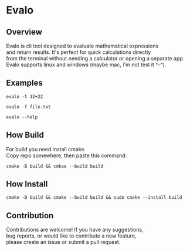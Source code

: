 # Evalo

## Overview

Evalo is cli tool designed to evaluate mathematical expressions  
and return results. It's perfect for quick calculations directly  
from the terminal without needing a calculator or opening a separate app.  
Evalo supports linux and windows (maybe mac, i'm not test it ^-^).  

## Examples

```
evalo -t 12+22
```
```
evalo -f file.txt
```
```
evalo --help
```

## How Build

For build you need install cmake.  
Copy repo somewhere, then paste this command:  
```
cmake -B build && cmkae --build build
```

## How Install

```
cmake -B build && cmake --build build && sudo cmake --install build
```
  
## Contribution

Contributions are welcome! If you have any suggestions,  
bug reports, or would like to contribute a new feature,  
please create an issue or submit a pull request.  

